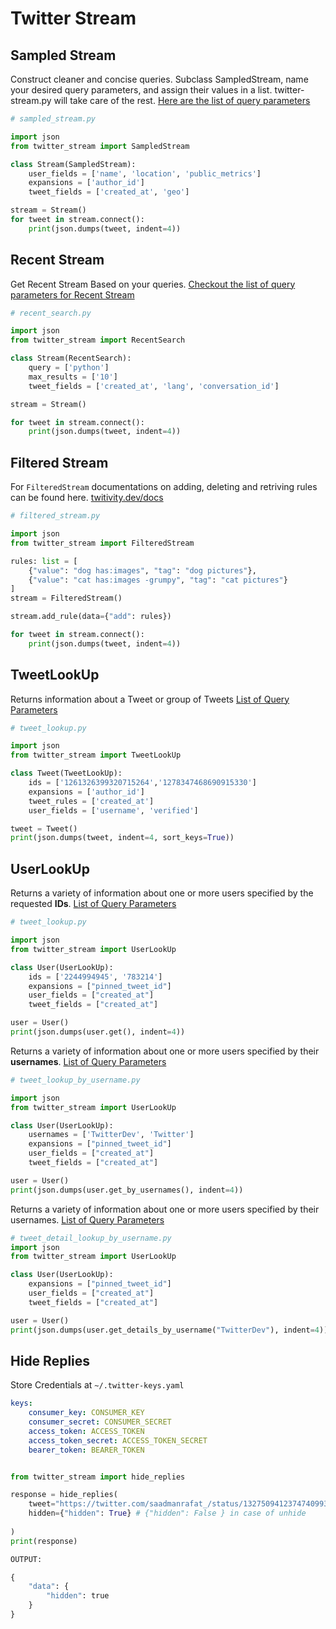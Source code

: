 # Twitter Stream

## Sampled Stream

Construct cleaner and concise queries. Subclass SampledStream, name your desired query parameters, and assign their values in a list. twitter-stream.py will take care of the rest.
[Here are the list of query parameters](https://developer.twitter.com/en/docs/twitter-api/tweets/sampled-stream/api-reference/get-tweets-sample-stream)

```python
# sampled_stream.py

import json
from twitter_stream import SampledStream

class Stream(SampledStream):
    user_fields = ['name', 'location', 'public_metrics']
    expansions = ['author_id']
    tweet_fields = ['created_at', 'geo']

stream = Stream()
for tweet in stream.connect():
    print(json.dumps(tweet, indent=4))
```

## Recent Stream
Get Recent Stream Based on your queries. [Checkout the list of query parameters for Recent Stream](https://developer.twitter.com/en/docs/twitter-api/tweets/search/api-reference/get-tweets-search-recent)
```python
# recent_search.py

import json
from twitter_stream import RecentSearch

class Stream(RecentSearch):
    query = ['python']
    max_results = ['10']
    tweet_fields = ['created_at', 'lang', 'conversation_id']

stream = Stream()

for tweet in stream.connect():
    print(json.dumps(tweet, indent=4))
```

## Filtered Stream

For `FilteredStream` documentations on adding, deleting and retriving rules can be found here.
[twitivity.dev/docs](https://twitivity.dev/docs/twitter-stream.py/)

```python
# filtered_stream.py

import json
from twitter_stream import FilteredStream

rules: list = [
    {"value": "dog has:images", "tag": "dog pictures"},
    {"value": "cat has:images -grumpy", "tag": "cat pictures"}
]
stream = FilteredStream()

stream.add_rule(data={"add": rules})

for tweet in stream.connect():
    print(json.dumps(tweet, indent=4))
```

## TweetLookUp

Returns information about a Tweet or group of Tweets [List of Query Parameters](https://developer.twitter.com/en/docs/twitter-api/tweets/lookup/api-reference)
```python
# tweet_lookup.py

import json
from twitter_stream import TweetLookUp

class Tweet(TweetLookUp):
    ids = ['1261326399320715264','1278347468690915330']
    expansions = ['author_id']
    tweet_rules = ['created_at']
    user_fields = ['username', 'verified']

tweet = Tweet()
print(json.dumps(tweet, indent=4, sort_keys=True))
```

## UserLookUp
Returns a variety of information about one or more users specified by the requested **IDs**.
[List of Query Parameters](https://developer.twitter.com/en/docs/twitter-api/users/lookup/api-reference/get-users)

```python
# tweet_lookup.py

import json
from twitter_stream import UserLookUp

class User(UserLookUp):
    ids = ['2244994945', '783214']
    expansions = ["pinned_tweet_id"]
    user_fields = ["created_at"]
    tweet_fields = ["created_at"]

user = User()
print(json.dumps(user.get(), indent=4))
```

Returns a variety of information about one or more users specified by their **usernames**.
[List of Query Parameters](https://developer.twitter.com/en/docs/twitter-api/users/lookup/api-reference/get-users-by)
```python
# tweet_lookup_by_username.py

import json
from twitter_stream import UserLookUp

class User(UserLookUp):
    usernames = ['TwitterDev', 'Twitter']
    expansions = ["pinned_tweet_id"]
    user_fields = ["created_at"]
    tweet_fields = ["created_at"]

user = User()
print(json.dumps(user.get_by_usernames(), indent=4))
```

Returns a variety of information about one or more users specified by their usernames.
[List of Query Parameters](https://developer.twitter.com/en/docs/twitter-api/users/lookup/api-reference/get-users-by-username-username)
```python
# tweet_detail_lookup_by_username.py
import json
from twitter_stream import UserLookUp

class User(UserLookUp):
    expansions = ["pinned_tweet_id"]
    user_fields = ["created_at"]
    tweet_fields = ["created_at"]

user = User()
print(json.dumps(user.get_details_by_username("TwitterDev"), indent=4))
```

## Hide Replies

Store Credentials at `~/.twitter-keys.yaml`

```yaml
keys:
    consumer_key: CONSUMER_KEY
    consumer_secret: CONSUMER_SECRET
    access_token: ACCESS_TOKEN
    access_token_secret: ACCESS_TOKEN_SECRET
    bearer_token: BEARER_TOKEN
```

```python

from twitter_stream import hide_replies

response = hide_replies(
    tweet="https://twitter.com/saadmanrafat_/status/1327509412374740993",
    hidden={"hidden": True} # {"hidden": False } in case of unhide
    
)
print(response)

OUTPUT:

{
    "data": {
        "hidden": true
    }
}


```
